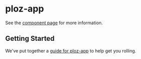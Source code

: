 ploz-app
================

See the [component page](http://bengfarrell.github.io/ploz-app) for more information.

## Getting Started

We've put together a [guide for ploz-app](http://www.polymer-project.org/docs/start/reusableelements.html) to help get you rolling.
